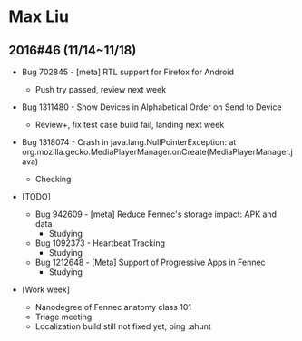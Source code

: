 # Max Liu

## 2016#46 (11/14~11/18)
* Bug 702845 - [meta] RTL support for Firefox for Android
  * Push try passed, review next week
* Bug 1311480 - Show Devices in Alphabetical Order on Send to Device
  * Review+, fix test case build fail, landing next week
* Bug 1318074 - Crash in java.lang.NullPointerException: at org.mozilla.gecko.MediaPlayerManager.onCreate(MediaPlayerManager.java)
  * Checking

* [TODO]
  * Bug 942609 - [meta] Reduce Fennec's storage impact: APK and data
    * Studying
  * Bug 1092373 - Heartbeat Tracking
    * Studying
  * Bug 1212648 - [Meta] Support of Progressive Apps in Fennec
    * Studying

* [Work week]
  * Nanodegree of Fennec anatomy class 101
  * Triage meeting
  * Localization build still not fixed yet, ping :ahunt
